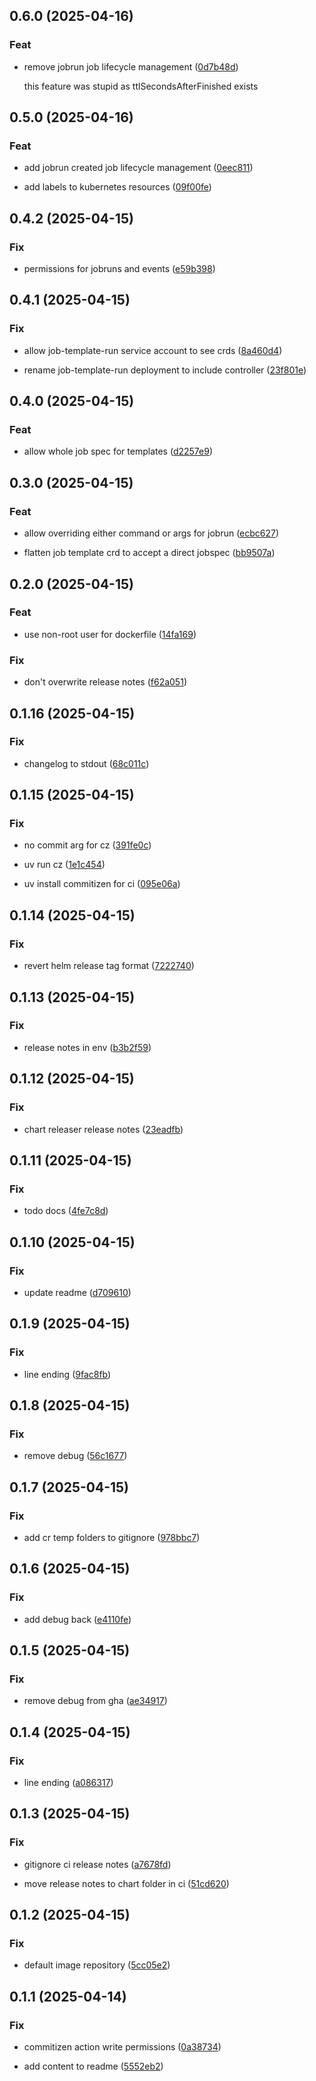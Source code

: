 ## 0.6.0 (2025-04-16)

### Feat

- remove jobrun job lifecycle management ([0d7b48d](https://github.com/hematoscope/job-template-run/commit/0d7b48dbb78166878c92cb1efdb0ab340f3acee6))

  this feature was stupid as ttlSecondsAfterFinished exists

## 0.5.0 (2025-04-16)

### Feat

- add jobrun created job lifecycle management ([0eec811](https://github.com/hematoscope/job-template-run/commit/0eec811fd93c22eab0741929fc1ad2673033cc3b))

- add labels to kubernetes resources ([09f00fe](https://github.com/hematoscope/job-template-run/commit/09f00fe9f91ed4008c5532e433e041ba1f74ca50))

## 0.4.2 (2025-04-15)

### Fix

- permissions for jobruns and events ([e59b398](https://github.com/hematoscope/job-template-run/commit/e59b398f7ed5edb5b9ad8d2d3754f11da3d231e9))

## 0.4.1 (2025-04-15)

### Fix

- allow job-template-run service account to see crds ([8a460d4](https://github.com/hematoscope/job-template-run/commit/8a460d402c81bf6e8c69e203033aa57eb1416256))

- rename job-template-run deployment to include controller ([23f801e](https://github.com/hematoscope/job-template-run/commit/23f801e1e9b8bb8af4f85c1a2425f5c762a00186))

## 0.4.0 (2025-04-15)

### Feat

- allow whole job spec for templates ([d2257e9](https://github.com/hematoscope/job-template-run/commit/d2257e974c12bc9242b10819d615fe72bdded9cf))

## 0.3.0 (2025-04-15)

### Feat

- allow overriding either command or args for jobrun ([ecbc627](https://github.com/hematoscope/job-template-run/commit/ecbc6275878ab4b88b1096e2f89d7d49e60f1231))

- flatten job template crd to accept a direct jobspec ([bb9507a](https://github.com/hematoscope/job-template-run/commit/bb9507a97917fd53aa683c0e8d2e0c0dceb2c6ba))

## 0.2.0 (2025-04-15)

### Feat

- use non-root user for dockerfile ([14fa169](https://github.com/hematoscope/job-template-run/commit/14fa16991de605961b2a9de77c4abcc2f7d497a0))

### Fix

- don't overwrite release notes ([f62a051](https://github.com/hematoscope/job-template-run/commit/f62a05184a9448f4af0f1482fef7c012f8eeefd4))

## 0.1.16 (2025-04-15)

### Fix

- changelog to stdout ([68c011c](https://github.com/hematoscope/job-template-run/commit/68c011c0475bbaa85071aab9c0f80cac903d9ce7))

## 0.1.15 (2025-04-15)

### Fix

- no commit arg for cz ([391fe0c](https://github.com/hematoscope/job-template-run/commit/391fe0c516723cb9cc4718f9b98da0f10e09fa3b))

- uv run cz ([1e1c454](https://github.com/hematoscope/job-template-run/commit/1e1c45499c2319a1620204c9fc3ba12c55d0e357))

- uv install commitizen for ci ([095e06a](https://github.com/hematoscope/job-template-run/commit/095e06abf41ad1379dcfdb2876544ab586795940))

## 0.1.14 (2025-04-15)

### Fix

- revert helm release tag format ([7222740](https://github.com/hematoscope/job-template-run/commit/72227406e66c53447dd9040cda9150068e31fc13))

## 0.1.13 (2025-04-15)

### Fix

- release notes in env ([b3b2f59](https://github.com/hematoscope/job-template-run/commit/b3b2f593b429237f54ca846d83b234b7a5c5646c))

## 0.1.12 (2025-04-15)

### Fix

- chart releaser release notes ([23eadfb](https://github.com/hematoscope/job-template-run/commit/23eadfb54c69471fc0b3aa138fa194b9df4739f2))

## 0.1.11 (2025-04-15)

### Fix

- todo docs ([4fe7c8d](https://github.com/hematoscope/job-template-run/commit/4fe7c8d1f1e302c162f878f026fecf5b807f4556))

## 0.1.10 (2025-04-15)

### Fix

- update readme ([d709610](https://github.com/hematoscope/job-template-run/commit/d7096108ff010c9aa592b949a84d7f6204b4ca9a))

## 0.1.9 (2025-04-15)

### Fix

- line ending ([9fac8fb](https://github.com/hematoscope/job-template-run/commit/9fac8fb66acd4dc9062eab9ce9f0d830668ac207))

## 0.1.8 (2025-04-15)

### Fix

- remove debug ([56c1677](https://github.com/hematoscope/job-template-run/commit/56c167739f002e5867740895bdcd90448a84d8a7))

## 0.1.7 (2025-04-15)

### Fix

- add cr temp folders to gitignore ([978bbc7](https://github.com/hematoscope/job-template-run/commit/978bbc7a60d8ab91c45df76d1bd2f501b67c27ff))

## 0.1.6 (2025-04-15)

### Fix

- add debug back ([e4110fe](https://github.com/hematoscope/job-template-run/commit/e4110feef5205d92606a57b36fc2d97560428112))

## 0.1.5 (2025-04-15)

### Fix

- remove debug from gha ([ae34917](https://github.com/hematoscope/job-template-run/commit/ae34917dd72ed0bec0e43ee79ae74bb3c0dab06f))

## 0.1.4 (2025-04-15)

### Fix

- line ending ([a086317](https://github.com/hematoscope/job-template-run/commit/a086317fe311b51f713632bf0e011ba092efa591))

## 0.1.3 (2025-04-15)

### Fix

- gitignore ci release notes ([a7678fd](https://github.com/hematoscope/job-template-run/commit/a7678fd85148f6267243352e1982274b199b5824))

- move release notes to chart folder in ci ([51cd620](https://github.com/hematoscope/job-template-run/commit/51cd620f69b47175f429dc09279b9d3560474a40))

## 0.1.2 (2025-04-15)

### Fix

- default image repository ([5cc05e2](https://github.com/hematoscope/job-template-run/commit/5cc05e2e1d3f60a2c38371d14af6886e57848ccd))

## 0.1.1 (2025-04-14)

### Fix

- commitizen action write permissions ([0a38734](https://github.com/hematoscope/job-template-run/commit/0a38734ce3f9f98eb13766d59f893edafd4ffb8a))

- add content to readme ([5552eb2](https://github.com/hematoscope/job-template-run/commit/5552eb273bbefe5febd30f4f167900b24dadf060))
